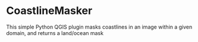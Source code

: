 # CoastlineMasker
This simple Python QGIS plugin masks coastlines in an image within a given domain, and returns a land/ocean mask
